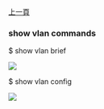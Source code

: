 [上一頁](/blog/sonic_command/layer2/show/)

### show vlan commands

$ show vlan brief

![](https://jian-hong-wu.github.io/blog/sonic_command/layer2/show/vlan/1.png)

$ show vlan config

![](https://jian-hong-wu.github.io/blog/sonic_command/layer2/show/vlan/2.png)
